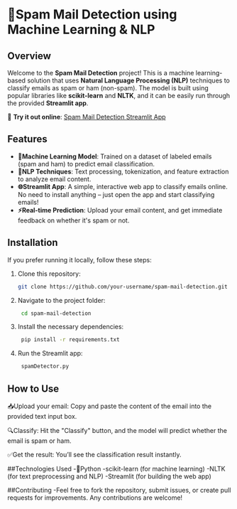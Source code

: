 # 📧Spam Mail Detection using Machine Learning & NLP

## Overview
Welcome to the **Spam Mail Detection** project! This is a machine learning-based solution that uses **Natural Language Processing (NLP)** techniques to classify emails as spam or ham (non-spam). The model is built using popular libraries like **scikit-learn** and **NLTK**, and it can be easily run through the provided **Streamlit app**.

🚀 **Try it out online**: [Spam Mail Detection Streamlit App](https://spammaildetectiongit-mxe5dejn3khetsnrju5qg9.streamlit.app/)

## Features
- **🤖Machine Learning Model**: Trained on a dataset of labeled emails (spam and ham) to predict email classification.
- **📝NLP Techniques**: Text processing, tokenization, and feature extraction to analyze email content.
- **🌐Streamlit App**: A simple, interactive web app to classify emails online. No need to install anything – just open the app and start classifying emails!
- **⚡Real-time Prediction**: Upload your email content, and get immediate feedback on whether it's spam or not.

## Installation
If you prefer running it locally, follow these steps:

1. Clone this repository:
   ```bash
   git clone https://github.com/your-username/spam-mail-detection.git
2. Navigate to the project folder:
   ```bash
    cd spam-mail-detection
3. Install the necessary dependencies:
   ```bash
    pip install -r requirements.txt
4. Run the Streamlit app:
   ```bash
    spamDetector.py

## How to Use
📥Upload your email: Copy and paste the content of the email into the provided text input box.

🔍Classify: Hit the "Classify" button, and the model will predict whether the email is spam or ham.

✅Get the result: You’ll see the classification result instantly.

##Technologies Used
-🐍Python
-scikit-learn (for machine learning)
-NLTK (for text preprocessing and NLP)
-Streamlit (for building the web app)

##Contributing
-Feel free to fork the repository, submit issues, or create pull requests for improvements. Any contributions are welcome! 



